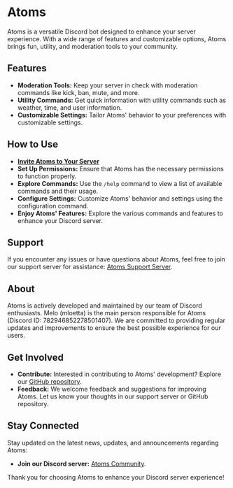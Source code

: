 # Atoms

Atoms is a versatile Discord bot designed to enhance your server experience. With a wide range of features and customizable options, Atoms brings fun, utility, and moderation tools to your community.

## Features
- **Moderation Tools:** Keep your server in check with moderation commands like kick, ban, mute, and more.
- **Utility Commands:** Get quick information with utility commands such as weather, time, and user information.
- **Customizable Settings:** Tailor Atoms' behavior to your preferences with customizable settings.

## How to Use
- **[Invite Atoms to Your Server](https://discord.com/oauth2/authorize?client_id=1215398905970303036&permissions=8&scope=bot)**
- **Set Up Permissions:** Ensure that Atoms has the necessary permissions to function properly.
- **Explore Commands:** Use the `/help` command to view a list of available commands and their usage.
- **Configure Settings:** Customize Atoms' behavior and settings using the configuration command.
- **Enjoy Atoms' Features:** Explore the various commands and features to enhance your Discord server.

## Support
If you encounter any issues or have questions about Atoms, feel free to join our support server for assistance: [Atoms Support Server](https://discord.gg/xp7PqkjzzT).

## About
Atoms is actively developed and maintained by our team of Discord enthusiasts. Melo (mloetta) is the main person responsible for Atoms (Discord ID: 782946852278501407). We are committed to providing regular updates and improvements to ensure the best possible experience for our users.

## Get Involved
- **Contribute:** Interested in contributing to Atoms' development? Explore our [GitHub repository](https://github.com/your-repo-link).
- **Feedback:** We welcome feedback and suggestions for improving Atoms. Let us know your thoughts in our support server or GitHub repository.

## Stay Connected
Stay updated on the latest news, updates, and announcements regarding Atoms:
- **Join our Discord server:** [Atoms Community](https://discord.gg/xp7PqkjzzT).

Thank you for choosing Atoms to enhance your Discord server experience!
